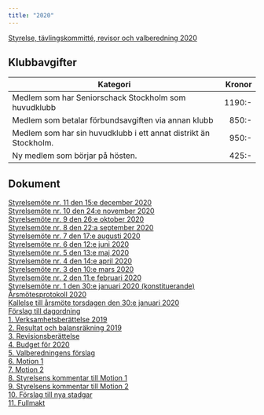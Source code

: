 ```yaml
---
title: "2020"
---
```


[Styrelse, tävlingskommitté, revisor och valberedning 2020](HTM/seniorstyrelse_2020.pdf)
## Klubbavgifter

|Kategori|Kronor|
|-|-:|
|Medlem som har Seniorschack Stockholm som huvudklubb|1190:-|
|Medlem som betalar förbundsavgiften via annan klubb|850:-|
|Medlem som har sin huvudklubb i ett annat distrikt än Stockholm.|950:-|
|Ny medlem som börjar på hösten.|425:-|

## Dokument

[Styrelsemöte nr. 11 den 15:e december 2020](Protokoll_SrS_nr11_2020.pdf)  
[Styrelsemöte nr. 10 den 24:e november 2020](Protokoll_SrS_nr10_2020.pdf)  
[Styrelsemöte nr. 9 den 26:e oktober 2020](Protokoll_SrS_nr9_2020.pdf)  
[Styrelsemöte nr. 8 den 22:a september 2020](Protokoll_SrS_nr8_2020.pdf)  
[Styrelsemöte nr. 7 den 17:e augusti 2020](Protokoll_SrS_nr7_2020.pdf)  
[Styrelsemöte nr. 6 den 12:e juni 2020](Protokoll_SrS_nr6_2020.pdf)  
[Styrelsemöte nr. 5 den 13:e maj 2020](Protokoll_SrS_nr5_2020.pdf)  
[Styrelsemöte nr. 4 den 14:e april 2020](Protokoll_SrS_nr4_2020.pdf)  
[Styrelsemöte nr. 3 den 10:e mars 2020](Protokoll_SrS_nr3_2020.pdf)  
[Styrelsemöte nr. 2 den 11:e februari 2020](Protokoll_SrS_nr2_2020.pdf)  
[Styrelsemöte nr. 1 den 30:e januari 2020 (konstituerande)](Protokoll_SrS_nr1_2020.pdf)  
[Årsmötesprotokoll 2020](arsmote_protokoll_2020.pdf)  
[Kallelse till årsmöte torsdagen den 30:e januari 2020](Kallelse_arsmote_2020.pdf)  
[Förslag till dagordning](Dagordning_arsmote_2020.pdf)  
[1. Verksamhetsberättelse 2019](Verksamhetsberattelse_2019.pdf)  
[2. Resultat och balansräkning 2019](SrS_Resultat_Balansrakning_2019.pdf)  
[3. Revisionsberättelse](Revision_2020.jpg)  
[4. Budget för 2020](budget_2020.pdf)  
[5. Valberedningens förslag](valberedning_forslag_2020.pdf)  
[6. Motion 1](Motion1_2020.pdf)  
[7. Motion 2](Motion2_2020.pdf)  
[8. Styrelsens kommentar till Motion 1](Kommentar_Motion1_2020.pdf)  
[9. Styrelsens kommentar till Motion 2](Kommentar_Motion2_2020.pdf)  
[10. Förslag till nya stadgar](Seniorstadgar_proposition.pdf)  
[11. Fullmakt](Fullmakt_SrS_arsmote.pdf)  
